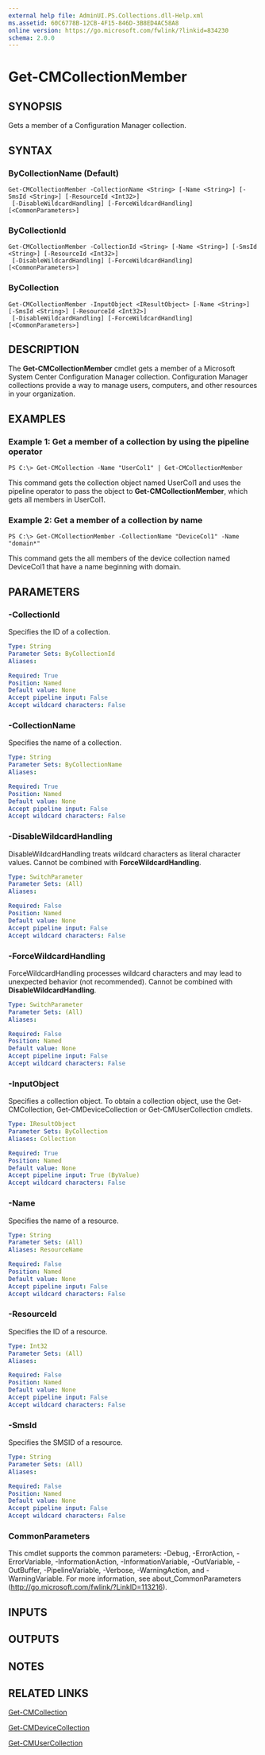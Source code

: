```yaml
---
external help file: AdminUI.PS.Collections.dll-Help.xml
ms.assetid: 60C6778B-12CB-4F15-846D-3B8ED4AC58A8
online version: https://go.microsoft.com/fwlink/?linkid=834230
schema: 2.0.0
---
```


# Get-CMCollectionMember

## SYNOPSIS
Gets a member of a Configuration Manager collection.

## SYNTAX

### ByCollectionName (Default)
```
Get-CMCollectionMember -CollectionName <String> [-Name <String>] [-SmsId <String>] [-ResourceId <Int32>]
 [-DisableWildcardHandling] [-ForceWildcardHandling] [<CommonParameters>]
```

### ByCollectionId
```
Get-CMCollectionMember -CollectionId <String> [-Name <String>] [-SmsId <String>] [-ResourceId <Int32>]
 [-DisableWildcardHandling] [-ForceWildcardHandling] [<CommonParameters>]
```

### ByCollection
```
Get-CMCollectionMember -InputObject <IResultObject> [-Name <String>] [-SmsId <String>] [-ResourceId <Int32>]
 [-DisableWildcardHandling] [-ForceWildcardHandling] [<CommonParameters>]
```

## DESCRIPTION
The **Get-CMCollectionMember** cmdlet gets a member of a Microsoft System Center Configuration Manager collection. Configuration Manager collections provide a way to manage users, computers, and other resources in your organization.

## EXAMPLES

### Example 1: Get a member of a collection by using the pipeline operator
```
PS C:\> Get-CMCollection -Name "UserCol1" | Get-CMCollectionMember
```

This command gets the collection object named UserCol1 and uses the pipeline operator to pass the object to **Get-CMCollectionMember**, which gets all members in UserCol1.

### Example 2: Get a member of a collection by name
```
PS C:\> Get-CMCollectionMember -CollectionName "DeviceCol1" -Name "domain*"
```

This command gets the all members of the device collection named DeviceCol1 that have a name beginning with domain.

## PARAMETERS

### -CollectionId
Specifies the ID of a collection.

```yaml
Type: String
Parameter Sets: ByCollectionId
Aliases: 

Required: True
Position: Named
Default value: None
Accept pipeline input: False
Accept wildcard characters: False
```

### -CollectionName
Specifies the name of a collection.

```yaml
Type: String
Parameter Sets: ByCollectionName
Aliases: 

Required: True
Position: Named
Default value: None
Accept pipeline input: False
Accept wildcard characters: False
```

### -DisableWildcardHandling
DisableWildcardHandling treats wildcard characters as literal character values. Cannot be combined with **ForceWildcardHandling**.

```yaml
Type: SwitchParameter
Parameter Sets: (All)
Aliases: 

Required: False
Position: Named
Default value: None
Accept pipeline input: False
Accept wildcard characters: False
```

### -ForceWildcardHandling
ForceWildcardHandling processes wildcard characters and may lead to unexpected behavior (not recommended). Cannot be combined with **DisableWildcardHandling**.

```yaml
Type: SwitchParameter
Parameter Sets: (All)
Aliases: 

Required: False
Position: Named
Default value: None
Accept pipeline input: False
Accept wildcard characters: False
```

### -InputObject
Specifies a collection object.
To obtain a collection object, use the Get-CMCollection, Get-CMDeviceCollection or Get-CMUserCollection cmdlets.

```yaml
Type: IResultObject
Parameter Sets: ByCollection
Aliases: Collection

Required: True
Position: Named
Default value: None
Accept pipeline input: True (ByValue)
Accept wildcard characters: False
```

### -Name
Specifies the name of a resource.

```yaml
Type: String
Parameter Sets: (All)
Aliases: ResourceName

Required: False
Position: Named
Default value: None
Accept pipeline input: False
Accept wildcard characters: False
```

### -ResourceId
Specifies the ID of a resource.

```yaml
Type: Int32
Parameter Sets: (All)
Aliases: 

Required: False
Position: Named
Default value: None
Accept pipeline input: False
Accept wildcard characters: False
```

### -SmsId
Specifies the SMSID of a resource.

```yaml
Type: String
Parameter Sets: (All)
Aliases: 

Required: False
Position: Named
Default value: None
Accept pipeline input: False
Accept wildcard characters: False
```

### CommonParameters
This cmdlet supports the common parameters: -Debug, -ErrorAction, -ErrorVariable, -InformationAction, -InformationVariable, -OutVariable, -OutBuffer, -PipelineVariable, -Verbose, -WarningAction, and -WarningVariable. For more information, see about_CommonParameters (http://go.microsoft.com/fwlink/?LinkID=113216).

## INPUTS

## OUTPUTS

## NOTES

## RELATED LINKS

[Get-CMCollection](Get-CMCollection.md)

[Get-CMDeviceCollection](Get-CMDeviceCollection.md)

[Get-CMUserCollection](Get-CMUserCollection.md)


